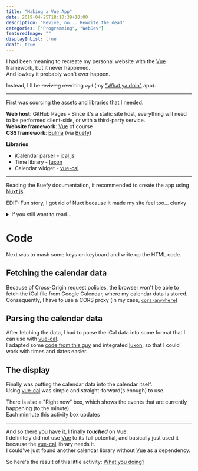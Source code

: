 ```yaml
---
title: "Making a Vue App"
date: 2019-04-25T18:10:39+10:00
description: "Revive, no... Rewrite the dead"
categories: ["Programming", "WebDev"]
featuredImage: ""
displayInList: true
draft: true
---
```


[Vue]: http://vuejs.org
I had been meaning to recreate my personal website with the [Vue] framework, but it never happened.  
And lowkey it probably won't ever happen.

Instead, I'll be <s>reviving</s> rewriting `wyd` (my ["What ya doin"](https://www.youtube.com/watch?v=-UapogBimLU) app).

---

First was sourcing the assets and libraries that I needed.

**Web host**: GitHub Pages - Since it's a static site host, everything will need to be performed client-side, or with a third-party service.  
**Website framework**: [Vue] of course  
**CSS framework**: [Bulma](https://bulma.io/) (via [Buefy](https://buefy.org/))

**Libraries**

* iCalendar parser - [ical.js](https://www.npmjs.com/package/ical.js)
* Time library - [luxon](https://www.npmjs.com/package/luxon)
* Calendar widget - [vue-cal](https://antoniandre.github.io/vue-cal/)

---

Reading the Buefy documentation, it recommended to create the app using [Nuxt.js](https://nuxtjs.org/).

EDIT: Fun story, I got rid of Nuxt because it made my site feel too... clunky
<details>
<summary>If you still want to read...</summary>
> [Nuxt.js](https://nuxtjs.org/) is a "framework for Vue".  
_A framework for frameworks??? Why!?_  
&nbsp;  
There are more components to a web app than just the web pages. We have to consider the site routing, data and management, etcetera.  
These stuff can get difficult to organise, and you could easily overcomplicate the situation.  
&nbsp;  
[Nuxt.js](https://nuxtjs.org/) aims to mitigate this problem by effectively managing all of this stuff for us!

Okay, sure, whatever.

`$> npx create-nuxt-app`

```
? Project name: wyd
? Project description: What you doing?
? Use a custom server framework: none
? Choose features to install: Progressive Web App (PWA) Support, Linter / Formatter, Prettier, Axios
? Use a custom UI framework: buefy
? Use a custom test framework: none
? Choose rendering mode: Single Page App
? Author name: Andrew Wong
? Choose a package manager: npm
```

</details>

# Code
Next was to mash some keys on keyboard and write up the HTML code.  

## Fetching the calendar data

Because of Cross-Origin request policies, the browser won't be able to fetch the iCal file from Google Calendar, where my calendar data is stored.  
Consequently, I have to use a CORS proxy (in my case, [`cors-anywhere`](https://github.com/Rob--W/cors-anywhere/))

## Parsing the calendar data

After fetching the data, I had to parse the iCal data into some format that I can use with [vue-cal](https://antoniandre.github.io/vue-cal/).  
I adapted some [code from this guy](https://www.raymondcamden.com/2017/08/24/serverless-ical-parsing) and integrated [luxon](https://www.npmjs.com/package/luxon), so that I could work with times and dates easier.

## The display

Finally was putting the calendar data into the calendar itself.  
Using [vue-cal](https://antoniandre.github.io/vue-cal/) was simple and straight-forward(s enough) to use.

There is also a "Right now" box, which shows the events that are currently happening (to the minute).  
Each minnute this activity box updates

---

And so there you have it, I finally ***touched*** on [Vue].  
I definitely did not use [Vue] to its full potential, and basically just used it because the [vue-cal](https://antoniandre.github.io/vue-cal/) library needs it.  
I could've just found another calendar library without [Vue] as a dependency.

So here's the result of this little activity: [What you doing?](https://featherbear.github.io/wyd/)
